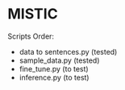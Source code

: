 # MISTIC


Scripts Order:

* data to sentences.py (tested)
* sample_data.py (tested)
* fine_tune.py (to test)
* inference.py (to test)
